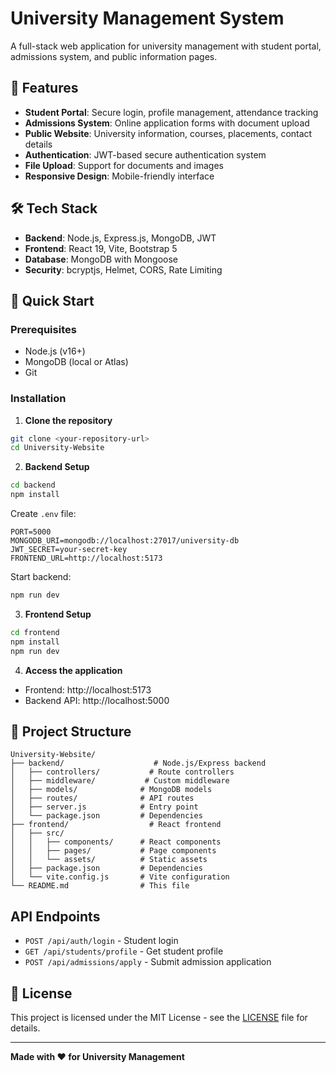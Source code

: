 # University Management System

A full-stack web application for university management with student portal, admissions system, and public information pages.

## 🚀 Features

- **Student Portal**: Secure login, profile management, attendance tracking
- **Admissions System**: Online application forms with document upload
- **Public Website**: University information, courses, placements, contact details
- **Authentication**: JWT-based secure authentication system
- **File Upload**: Support for documents and images
- **Responsive Design**: Mobile-friendly interface

## 🛠️ Tech Stack

- **Backend**: Node.js, Express.js, MongoDB, JWT
- **Frontend**: React 19, Vite, Bootstrap 5
- **Database**: MongoDB with Mongoose
- **Security**: bcryptjs, Helmet, CORS, Rate Limiting

## 🚀 Quick Start

### Prerequisites
- Node.js (v16+)
- MongoDB (local or Atlas)
- Git

### Installation

1. **Clone the repository**
```bash
git clone <your-repository-url>
cd University-Website
```

2. **Backend Setup**
```bash
cd backend
npm install
```

Create `.env` file:
```env
PORT=5000
MONGODB_URI=mongodb://localhost:27017/university-db
JWT_SECRET=your-secret-key
FRONTEND_URL=http://localhost:5173
```

Start backend:
```bash
npm run dev
```

3. **Frontend Setup**
```bash
cd frontend
npm install
npm run dev
```

4. **Access the application**
- Frontend: http://localhost:5173
- Backend API: http://localhost:5000

## 📁 Project Structure

```
University-Website/
├── backend/                    # Node.js/Express backend
│   ├── controllers/           # Route controllers
│   ├── middleware/           # Custom middleware
│   ├── models/              # MongoDB models
│   ├── routes/              # API routes
│   ├── server.js            # Entry point
│   └── package.json         # Dependencies
├── frontend/                  # React frontend
│   ├── src/
│   │   ├── components/      # React components
│   │   ├── pages/           # Page components
│   │   └── assets/          # Static assets
│   ├── package.json         # Dependencies
│   └── vite.config.js       # Vite configuration
└── README.md                # This file
```

##  API Endpoints

- `POST /api/auth/login` - Student login
- `GET /api/students/profile` - Get student profile
- `POST /api/admissions/apply` - Submit admission application

## 📄 License

This project is licensed under the MIT License - see the [LICENSE](LICENSE) file for details.

---

**Made with ❤️ for University Management**

